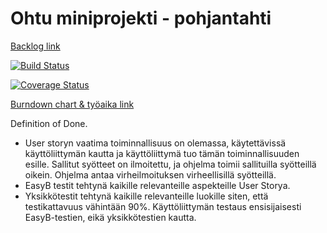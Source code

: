 # Ohtu miniprojekti - pohjantahti

[Backlog link](https://trello.com/b/rTCjQDnG/taskboard)

 [![Build Status](https://travis-ci.org/rivorivo/pohjantahti.svg?branch=master)](https://travis-ci.org/rivorivo/pohjantahti)

[![Coverage Status](https://coveralls.io/repos/github/rivorivo/pohjantahti/badge.svg?branch=master)](https://coveralls.io/github/rivorivo/pohjantahti?branch=master)

[Burndown chart & työaika link](https://docs.google.com/presentation/d/1aSdrmSkUPxk8TNliQxaCHnfpCsHSiVnFb4_RjzkGvYY/edit?usp=sharing)



Definition of Done.

- User storyn vaatima toiminnallisuus on olemassa, käytettävissä käyttöliittymän kautta ja käyttöliittymä tuo tämän toiminnallisuuden esille. Sallitut syötteet on ilmoitettu, ja ohjelma toimii sallituilla syötteillä oikein. Ohjelma antaa virheilmoituksen virheellisillä syötteillä.
- EasyB testit tehtynä kaikille relevanteille aspekteille User Storya.
- Yksikkötestit tehtynä kaikille relevanteille luokille siten, että testikattavuus vähintään 90%. Käyttöliittymän testaus ensisijaisesti EasyB-testien, eikä yksikkötestien kautta.


